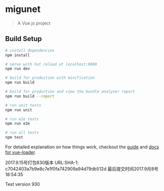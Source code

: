 # migunet

> A Vue.js project

## Build Setup

``` bash
# install dependencies
npm install

# serve with hot reload at localhost:8080
npm run dev

# build for production with minification
npm run build

# build for production and view the bundle analyzer report
npm run build --report

# run unit tests
npm run unit

# run e2e tests
npm run e2e

# run all tests
npm test
```

For detailed explanation on how things work, checkout the [guide](http://vuejs-templates.github.io/webpack/) and [docs for vue-loader](http://vuejs.github.io/vue-loader).


2017.9.15号打包830版本
  URL:SHA-1: c7042403a7b9e8c7e1f0fa742909a94d79db512d
  最后提交时间2017.9月8号 18:54:35

Test version 930
